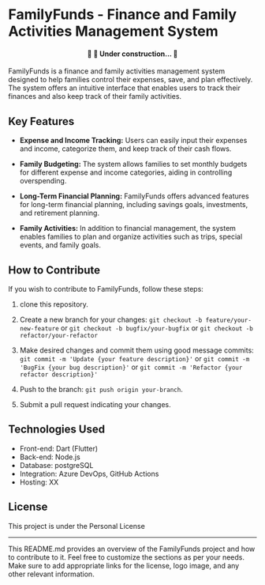 # FamilyFunds - Finance and Family Activities Management System
<h4 align="center"> 
	🚧  🚀 Under construction...  🚧
</h4>

FamilyFunds is a finance and family activities management system designed to help families control their expenses, save, and plan effectively. The system offers an intuitive interface that enables users to track their finances and also keep track of their family activities.


## Key Features

- **Expense and Income Tracking:** Users can easily input their expenses and income, categorize them, and keep track of their cash flows.

- **Family Budgeting:** The system allows families to set monthly budgets for different expense and income categories, aiding in controlling overspending.

- **Long-Term Financial Planning:** FamilyFunds offers advanced features for long-term financial planning, including savings goals, investments, and retirement planning.

- **Family Activities:** In addition to financial management, the system enables families to plan and organize activities such as trips, special events, and family goals.

## How to Contribute

If you wish to contribute to FamilyFunds, follow these steps:

1. clone this repository.

2. Create a new branch for your changes:
      `git checkout -b feature/your-new-feature`
   or `git checkout -b bugfix/your-bugfix`
   or `git checkout -b refactor/your-refactor`

4. Make desired changes and commit them using good message commits:
   `git commit -m 'Update {your feature description}'`
   or `git commit -m 'BugFix {your bug description}'`
   or `git commit -m 'Refactor {your refactor description}'`

6. Push to the branch: `git push origin your-branch`.

7. Submit a pull request indicating your changes.

## Technologies Used

- Front-end: Dart (Flutter)
- Back-end: Node.js
- Database: postgreSQL
- Integration: Azure DevOps, GitHub Actions
- Hosting: XX

## License

This project is under the Personal License

---

This README.md provides an overview of the FamilyFunds project and how to contribute to it. Feel free to customize the sections as per your needs. Make sure to add appropriate links for the license, logo image, and any other relevant information.
